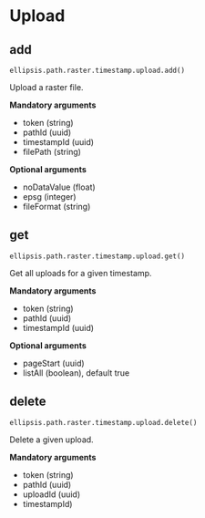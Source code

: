 # Upload

## add

    ellipsis.path.raster.timestamp.upload.add()

Upload a raster file.

**Mandatory arguments**

- token (string)
- pathId (uuid)
- timestampId (uuid)
- filePath (string)

**Optional arguments**

- noDataValue (float)
- epsg (integer)
- fileFormat (string)

## get

    ellipsis.path.raster.timestamp.upload.get()

Get all uploads for a given timestamp.

**Mandatory arguments**

- token (string)
- pathId (uuid)
- timestampId (uuid)

**Optional arguments**

- pageStart (uuid)
- listAll (boolean), default true

## delete

    ellipsis.path.raster.timestamp.upload.delete()

Delete a given upload.

**Mandatory arguments**

- token (string)
- pathId (uuid)
- uploadId (uuid)
- timestampId)
